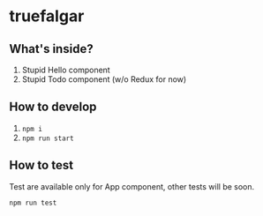 # truefalgar

## What's inside?

1. Stupid Hello component
2. Stupid Todo component (w/o Redux for now)

## How to develop

1. `npm i`
2. `npm run start`

## How to test

Test are available only for App component, other tests will be soon.

`npm run test`
